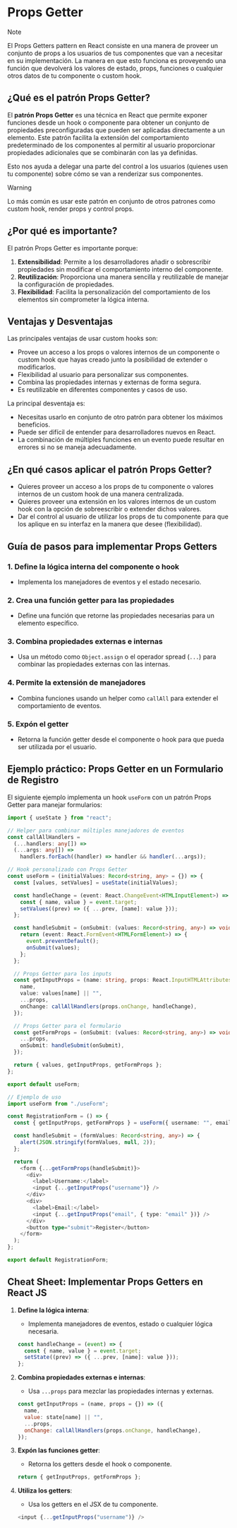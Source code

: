 # Props Getter

>[!NOTE]
>El Props Getters pattern en React consiste en una manera de proveer un conjunto de props a los usuarios de tus componentes que van a necesitar en su implementación. La manera en que esto funciona es proveyendo una función que devolverá los valores de estado, props, funciones o cualquier otros datos de tu componente o custom hook.

## ¿Qué es el patrón Props Getter?

El **patrón Props Getter** es una técnica en React que permite exponer funciones desde un hook o componente para obtener un conjunto de propiedades preconfiguradas que pueden ser aplicadas directamente a un elemento. Este patrón facilita la extensión del comportamiento predeterminado de los componentes al permitir al usuario proporcionar propiedades adicionales que se combinarán con las ya definidas.

Esto nos ayuda a delegar una parte del control a los usuarios (quienes usen tu componente) sobre cómo se van a renderizar sus componentes.

>[!WARNING]
>Lo más común es usar este patrón en conjunto de otros patrones como custom hook, render props y control props.

## ¿Por qué es importante?

El patrón Props Getter es importante porque:

1. **Extensibilidad**: Permite a los desarrolladores añadir o sobrescribir propiedades sin modificar el comportamiento interno del componente.
2. **Reutilización**: Proporciona una manera sencilla y reutilizable de manejar la configuración de propiedades.
3. **Flexibilidad**: Facilita la personalización del comportamiento de los elementos sin comprometer la lógica interna.

## Ventajas y Desventajas

Las principales ventajas de usar custom hooks son:

- Provee un acceso a los props o valores internos de un componente o custom hook que hayas creado junto la posibilidad de extender o modificarlos.
- Flexibilidad al usuario para personalizar sus componentes.
- Combina las propiedades internas y externas de forma segura.
- Es reutilizable en diferentes componentes y casos de uso.

La principal desventaja es:

- Necesitas usarlo en conjunto de otro patrón para obtener los máximos beneficios.
- Puede ser difícil de entender para desarrolladores nuevos en React.
- La combinación de múltiples funciones en un evento puede resultar en errores si no se maneja adecuadamente.

## ¿En qué casos aplicar el patrón Props Getter?

- Quieres proveer un acceso a los props de tu componente o valores internos de un custom hook de una manera centralizada.
- Quieres proveer una extensión en los valores internos de un custom hook con la opción de sobreescribir o extender dichos valores.
- Dar el control al usuario de utilizar los props de tu componente para que los aplique en su interfaz en la manera que desee (flexibilidad).

## Guía de pasos para implementar Props Getters

### 1. **Define la lógica interna del componente o hook**
   - Implementa los manejadores de eventos y el estado necesario.

### 2. **Crea una función getter para las propiedades**
   - Define una función que retorne las propiedades necesarias para un elemento específico.

### 3. **Combina propiedades externas e internas**
   - Usa un método como `Object.assign` o el operador spread (`...`) para combinar las propiedades externas con las internas.

### 4. **Permite la extensión de manejadores**
   - Combina funciones usando un helper como `callAll` para extender el comportamiento de eventos.

### 5. **Expón el getter**
   - Retorna la función getter desde el componente o hook para que pueda ser utilizada por el usuario.

## Ejemplo práctico: Props Getter en un Formulario de Registro

El siguiente ejemplo implementa un hook `useForm` con un patrón Props Getter para manejar formularios:

```typescript
import { useState } from "react";

// Helper para combinar múltiples manejadores de eventos
const callAllHandlers =
  (...handlers: any[]) =>
  (...args: any[]) =>
    handlers.forEach((handler) => handler && handler(...args));

// Hook personalizado con Props Getter
const useForm = (initialValues: Record<string, any> = {}) => {
  const [values, setValues] = useState(initialValues);

  const handleChange = (event: React.ChangeEvent<HTMLInputElement>) => {
    const { name, value } = event.target;
    setValues((prev) => ({ ...prev, [name]: value }));
  };

  const handleSubmit = (onSubmit: (values: Record<string, any>) => void) => {
    return (event: React.FormEvent<HTMLFormElement>) => {
      event.preventDefault();
      onSubmit(values);
    };
  };

  // Props Getter para los inputs
  const getInputProps = (name: string, props: React.InputHTMLAttributes<HTMLInputElement> = {}) => ({
    name,
    value: values[name] || "",
    ...props,
    onChange: callAllHandlers(props.onChange, handleChange),
  });

  // Props Getter para el formulario
  const getFormProps = (onSubmit: (values: Record<string, any>) => void, props: React.FormHTMLAttributes<HTMLFormElement> = {}) => ({
    ...props,
    onSubmit: handleSubmit(onSubmit),
  });

  return { values, getInputProps, getFormProps };
};

export default useForm;

// Ejemplo de uso
import useForm from "./useForm";

const RegistrationForm = () => {
  const { getInputProps, getFormProps } = useForm({ username: "", email: "" });

  const handleSubmit = (formValues: Record<string, any>) => {
    alert(JSON.stringify(formValues, null, 2));
  };

  return (
    <form {...getFormProps(handleSubmit)}>
      <div>
        <label>Username:</label>
        <input {...getInputProps("username")} />
      </div>
      <div>
        <label>Email:</label>
        <input {...getInputProps("email", { type: "email" })} />
      </div>
      <button type="submit">Register</button>
    </form>
  );
};

export default RegistrationForm;
```

## Cheat Sheet: Implementar Props Getters en React JS

1. **Define la lógica interna**:
   - Implementa manejadores de eventos, estado o cualquier lógica necesaria.

   ```javascript
   const handleChange = (event) => {
     const { name, value } = event.target;
     setState((prev) => ({ ...prev, [name]: value }));
   };
   ```

2. **Combina propiedades externas e internas**:
   - Usa `...props` para mezclar las propiedades internas y externas.

   ```javascript
   const getInputProps = (name, props = {}) => ({
     name,
     value: state[name] || "",
     ...props,
     onChange: callAllHandlers(props.onChange, handleChange),
   });
   ```

3. **Expón las funciones getter**:
   - Retorna los getters desde el hook o componente.

   ```javascript
   return { getInputProps, getFormProps };
   ```

4. **Utiliza los getters**:
   - Usa los getters en el JSX de tu componente.

   ```javascript
   <input {...getInputProps("username")} />
   ```
